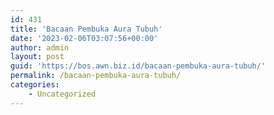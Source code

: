 ```yaml
---
id: 431
title: 'Bacaan Pembuka Aura Tubuh'
date: '2023-02-06T03:07:56+00:00'
author: admin
layout: post
guid: 'https://bos.awn.biz.id/bacaan-pembuka-aura-tubuh/'
permalink: /bacaan-pembuka-aura-tubuh/
categories:
    - Uncategorized
---
```


